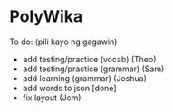 # PolyWika
To do: (pili kayo ng gagawin) 
- add testing/practice (vocab)  (Theo) 
- add testing/practice (grammar)  (Sam)
- add learning (grammar) (Joshua)
- add words to json [done]
- fix layout (Jem)
